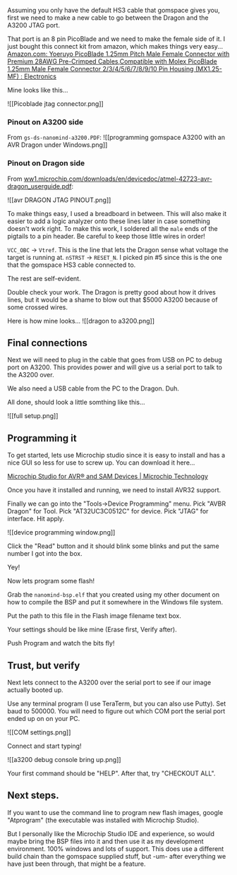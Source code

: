 
Assuming you only have the default HS3 cable that gomspace gives you, first we need to make a new cable to go between the Dragon and the A3200 JTAG port.

That port is an 8 pin PicoBlade and we need to make the female side of it. I just bought this connect kit from amazon, which makes things very easy...
[Amazon.com: Yoeruyo PicoBlade 1.25mm Pitch Male Female Connector with Premium 28AWG Pre-Crimped Cables,Compatible with Molex PicoBlade 1.25mm Male Female Connector 2/3/4/5/6/7/8/9/10 Pin Housing (MX1.25-MF) : Electronics](https://amzn.to/4kCVaVW)

Mine looks like this...

![[Picoblade jtag connector.png]]

### Pinout on A3200 side

From `gs-ds-nanomind-a3200.PDF`:
![[programming gomspace A3200 with an AVR Dragon under Windows.png]]

### Pinout on Dragon side

From [ww1.microchip.com/downloads/en/devicedoc/atmel-42723-avr-dragon\_userguide.pdf](https://ww1.microchip.com/downloads/en/devicedoc/atmel-42723-avr-dragon_userguide.pdf):

![[avr DRAGON JTAG PINOUT.png]]

To make things easy, I used a breadboard in between. This will also make it easier to add a logic analyzer onto these lines later in case something doesn't work right. To make this work, I soldered all the `male` ends of the pigtails to a pin header. Be careful to keep those little wires in order!

`VCC_OBC` -> `Vtref`. This is the line that lets the Dragon sense what voltage the target is running at. 
`nSTRST` -> `RESET_N`. I picked pin #5 since this is the one that the gomspace HS3 cable connected to.

The rest are self-evident.

Double check your work. The Dragon is pretty good about how it drives lines, but it would be a shame to blow out that $5000 A3200 because of some crossed wires. 

Here is how mine looks...
![[dragon to a3200.png]]


## Final connections

Next we will need to plug in the cable that goes from USB on PC to debug port on A3200. This provides power and will give us a serial port to talk to the A3200 over. 

We also need a USB cable from the PC to the Dragon. Duh.

All done, should look a little somthing like this...

![[full setup.png]]

## Programming it

To get started, lets use Microchip studio since it is easy to install and has a nice GUI so less for use to screw up. You can download it here...

[Microchip Studio for AVR® and SAM Devices \| Microchip Technology](https://www.microchip.com/en-us/tools-resources/develop/microchip-studio)

Once you have it installed and running, we need to install AVR32 support. 


Finally we can go into the "Tools->Device Programming" menu. 
Pick "AVBR Dragon" for Tool.
Pick "AT32UC3C0512C" for device.
Pick "JTAG" for interface. 
Hit apply. 

![[device programming window.png]]

Click the "Read" button and it should blink some blinks and put the same number I got into the box. 

Yey!

Now lets program some flash!

Grab the `nanomind-bsp.elf` that you created using my other document on how to compile the BSP and put it somewhere in the Windows file system.

Put the path to this file in the Flash image filename text box.

Your settings should be like mine (Erase first, Verify after).

Push Program and watch the bits fly!

## Trust, but verify

Next lets connect to the A3200 over the serial port to see if our image  actually booted up.

Use any terminal program (I use TeraTerm, but you can also use Putty). Set baud to 500000. You will need to figure out which COM port the serial port ended up on on your PC. 

![[COM settings.png]]


Connect and start typing!

![[a3200 debug console bring up.png]]

Your first command should be "HELP".
After that, try "CHECKOUT ALL".

## Next steps.

If you want to use the command line to program new flash images, google "Atprogram" (the executable was installed with Microchip Studio).

But I personally like the Microchip Studio IDE and experience, so would maybe bring the BSP files into it and then use it as my development environment. 100% windows and lots of support. This does use a different build chain than the gomspace supplied stuff, but -um- after everything we have just been through, that might be a feature. 
